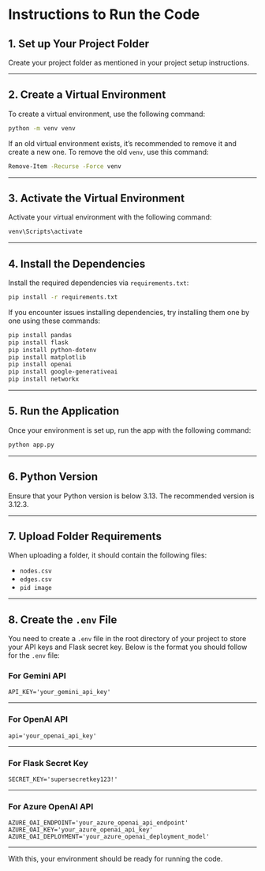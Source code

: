 
# Instructions to Run the Code

## 1. Set up Your Project Folder

Create your project folder as mentioned in your project setup instructions.

---

## 2. Create a Virtual Environment

To create a virtual environment, use the following command:

```bash
python -m venv venv
```

If an old virtual environment exists, it’s recommended to remove it and create a new one. To remove the old `venv`, use this command:

```bash
Remove-Item -Recurse -Force venv
```

---

## 3. Activate the Virtual Environment

Activate your virtual environment with the following command:

```bash
venv\Scripts\activate
```

---

## 4. Install the Dependencies

Install the required dependencies via `requirements.txt`:

```bash
pip install -r requirements.txt
```

If you encounter issues installing dependencies, try installing them one by one using these commands:

```bash
pip install pandas
pip install flask
pip install python-dotenv
pip install matplotlib
pip install openai
pip install google-generativeai
pip install networkx
```

---

## 5. Run the Application

Once your environment is set up, run the app with the following command:

```bash
python app.py
```

---

## 6. Python Version

Ensure that your Python version is below 3.13. The recommended version is 3.12.3.

---

## 7. Upload Folder Requirements

When uploading a folder, it should contain the following files:
- `nodes.csv`
- `edges.csv`
- `pid image`

---

## 8. Create the `.env` File

You need to create a `.env` file in the root directory of your project to store your API keys and Flask secret key. Below is the format you should follow for the `.env` file:

### For Gemini API

```env
API_KEY='your_gemini_api_key'
```

---

### For OpenAI API

```env
api='your_openai_api_key'
```

---

### For Flask Secret Key

```env
SECRET_KEY='supersecretkey123!'
```

---

### For Azure OpenAI API

```env
AZURE_OAI_ENDPOINT='your_azure_openai_api_endpoint'
AZURE_OAI_KEY='your_azure_openai_api_key'
AZURE_OAI_DEPLOYMENT='your_azure_openai_deployment_model'
```

---

With this, your environment should be ready for running the code.